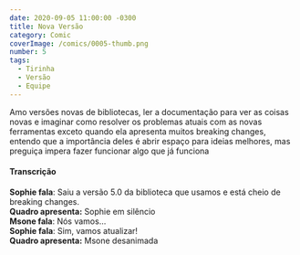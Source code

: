 ```yaml
---
date: 2020-09-05 11:00:00 -0300
title: Nova Versão
category: Comic
coverImage: /comics/0005-thumb.png
number: 5
tags:
  - Tirinha
  - Versão
  - Equipe
---
```


Amo versões novas de bibliotecas, ler a documentação para ver as coisas novas e imaginar como resolver os problemas atuais com as novas ferramentas exceto quando ela apresenta muitos breaking changes, entendo que a importância deles é abrir espaço para ideias melhores, mas preguiça impera fazer funcionar algo que já funciona

#### Transcrição

**Sophie fala**: Saiu a versão 5.0 da biblioteca que usamos e está cheio de breaking changes.  
**Quadro apresenta:** Sophie em silêncio  
**Msone fala**: Nós vamos...  
**Sophie fala**: Sim, vamos atualizar!  
**Quadro apresenta:** Msone desanimada  
